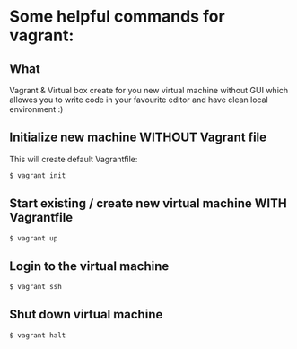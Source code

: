 
# Some helpful commands for vagrant:
## What
Vagrant & Virtual box create for you new virtual machine without GUI which allowes you to write code in your favourite editor and have clean local environment :)

## Initialize new machine WITHOUT Vagrant file
This will create default Vagrantfile:
```sh
$ vagrant init
```
## Start existing / create new virtual machine WITH Vagrantfile
```sh
$ vagrant up
```

## Login to the virtual machine
```sh
$ vagrant ssh
```

## Shut down virtual machine
```sh
$ vagrant halt
```